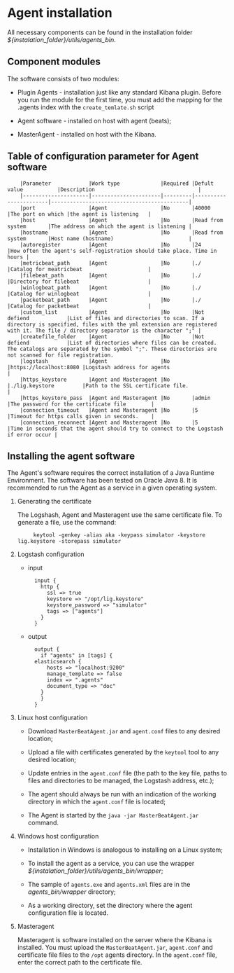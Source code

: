 # Agent installation #
All necessary components can be found in the installation folder *${instalation_folder}/utils/agents\_bin*.
## Component modules ##
The software consists of two modules:

- Plugin Agents - installation just like any standard Kibana plugin. Before you run the module for the first time, you must add the mapping for the .agents index with the `create_temlate.sh` script

- Agent software - installed on host with agent (beats);
- MasterAgent - installed on host with the Kibana.

## Table of configuration parameter for Agent software ##
	
		|Parameter            |Work type             |Required |Defult value           |Description                                 |
		|---------------------|----------------------|---------|-----------------------|--------------------------------------------|
		|port                 |Agent                 |No       |40000                  |The port on which |the agent is listening   |
		|host                 |Agent                 |No       |Read from system       |The address on which the agent is listening |
		|hostname             |Agent                 |No       |Read from system       |Host name (hostname)                        |
		|autoregister         |Agent                 |No       |24                     |How often the agent's self-registration should take place. Time in hours |
		|metricbeat_path      |Agent                 |No       |./                     |Catalog for meatricbeat                     |
		|filebeat_path        |Agent                 |No       |./                     |Directory for filebeat                      |
		|winlogbeat_path      |Agent                 |No       |./                     |Catalog for winlogbeat                      | 
		|packetbeat_path      |Agent                 |No       |./                     |Catalog for packetbeat                      |
		|custom_list          |Agent                 |No       |Not defiend            |List of files and directories to scan. If a directory is specified, files with the yml extension are registered with it. The file / directory separator is the character ";" |
		|createfile_folder    |Agent                 |No       |Not defiend            |List of directories where files can be created. The catalogs are separated by the symbol ";". These directories are not scanned for file registration.
		|logstash             |Agent                 |No       |https://localhost:8080 |Logstash address for agents                  |
		|https_keystore       |Agent and Masteragent |No       |./lig.keystore         |Path to the SSL certificate file.            |
		|https_keystore_pass  |Agent and Masteragent |No       |admin                  |The password for the certificate file        |
		|connection_timeout   |Agent and Masteragent |No       |5                      |Timeout for https calls given in seconds.    |
		|connection_reconnect |Agent and Masteragent |No       |5                      |Time in seconds that the agent should try to connect to the Logstash if error occur |

## Installing the agent software ##

The Agent's software requires the correct installation of a Java Runtime Environment. The software has been tested on Oracle Java 8.
It is recommended to run the Agent as a service in a given operating system.

1. Generating the certificate

	The Logshash, Agent and Masteragent use the same certificate file. To generate a file, use the command:

			keytool -genkey -alias aka -keypass simulator -keystore lig.keystore -storepass simulator

1. Logstash configuration

	- input

			input {
			  http {
			    ssl => true
			    keystore => "/opt/lig.keystore"
			    keystore_password => "simulator"
			    tags => ["agents"]
			  }
			}

	- output

			output {
			  if "agents" in [tags] {
			elasticsearch {
			    hosts => "localhost:9200"
			    manage_template => false
			    index => ".agents" 
			    document_type => "doc" 
			  }
			  }
			}

1. Linux host configuration

	- 	Download `MasterBeatAgent.jar` and `agent.conf` files to any desired location;

	- 	Upload a file with certificates generated by the `keytool` tool to any desired location;

	- 	Update entries in the `agent.conf` file (the path to the key file, paths to files and directories to be managed, the Logstash address, etc.);

	- 	The agent should always be run with an indication of the working directory in which the `agent.conf` file is located;

	- 	The Agent is started by the `java -jar MasterBeatAgent.jar` command.

1. Windows host configuration

	- Installation in Windows is analogous to installing on a Linux system;

	- To install the agent as a service, you can use the wrapper *${instalation_folder}/utils/agents\_bin/wrapper*;

	- The sample of `agents.exe` and `agents.xml` files are in the *agents_bin/wrapper* directory;

	- As a working directory, set the directory where the agent configuration file is located.

1. Masteragent

	Masteragent is software installed on the server where the Kibana is installed. You must upload the `MasterBeatAgent.jar`, `agent.conf` and certificate file files to the `/opt` agents directory. In the `agent.conf` file, enter the correct path to the certificate file.